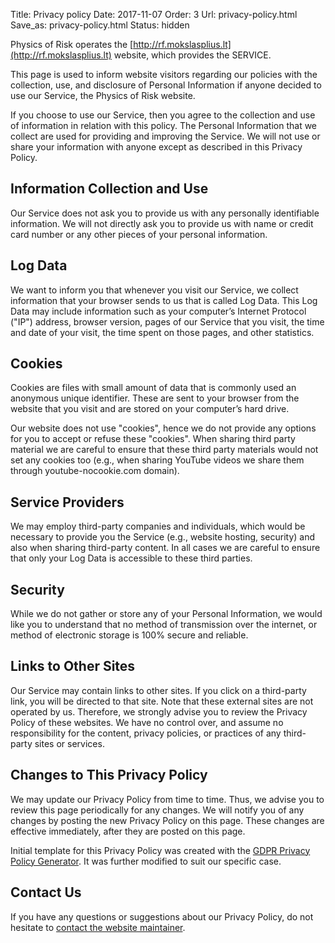Title: Privacy policy
Date: 2017-11-07
Order: 3
Url: privacy-policy.html
Save_as: privacy-policy.html
Status: hidden

Physics of Risk operates the [http://rf.mokslasplius.lt](http://rf.mokslasplius.lt)
website, which provides the SERVICE.

This page is used to inform website visitors regarding our policies with the
collection, use, and disclosure of Personal Information if anyone decided to use
our Service, the Physics of Risk website.

If you choose to use our Service, then you agree to the collection and use of
information in relation with this policy. The Personal Information that we
collect are used for providing and improving the Service. We will not use or
share your information with anyone except as described in this Privacy Policy.

## Information Collection and Use

Our Service does not ask you to provide us with any personally identifiable
information. We will not directly ask you to provide us with name or credit card
number or any other pieces of your personal information.

## Log Data

We want to inform you that whenever you visit our Service, we collect
information that your browser sends to us that is called Log Data. This Log
Data may include information such as your computer’s Internet Protocol ("IP")
address, browser version, pages of our Service that you visit, the time and
date of your visit, the time spent on those pages, and other statistics.

## Cookies

Cookies are files with small amount of data that is commonly used an anonymous
unique identifier. These are sent to your browser from the website that you
visit and are stored on your computer’s hard drive.

Our website does not use "cookies", hence we do not provide any options for you
to accept or refuse these "cookies". When sharing third party material we are
careful to ensure that these third party materials would not set any cookies too
(e.g., when sharing YouTube videos we share them through youtube-nocookie.com
domain).

## Service Providers

We may employ third-party companies and individuals, which would be necessary
to provide you the Service (e.g., website hosting, security) and also when sharing
third-party content. In all cases we are careful to ensure that only your Log
Data is accessible to these third parties.

## Security

While we do not gather or store any of your Personal Information, we would like
you to understand that no method of transmission over the internet, or method of
electronic storage is 100% secure and reliable.

## Links to Other Sites

Our Service may contain links to other sites. If you click on a third-party
link, you will be directed to that site. Note that these external sites are not
operated by us. Therefore, we strongly advise you to review the Privacy Policy
of these websites. We have no control over, and assume no responsibility for
the content, privacy policies, or practices of any third-party sites or
services.

## Changes to This Privacy Policy

We may update our Privacy Policy from time to time. Thus, we advise you to
review this page periodically for any changes. We will notify you of any
changes by posting the new Privacy Policy on this page. These changes are
effective immediately, after they are posted on this page.

Initial template for this Privacy Policy was created with the
[GDPR Privacy Policy Generator](https://gdprprivacypolicy.net). It was further
modified to suit our specific case.

## Contact Us

If you have any questions or suggestions about our Privacy Policy, do not
hesitate to [contact the website maintainer]({filename}/pages/about.md).
